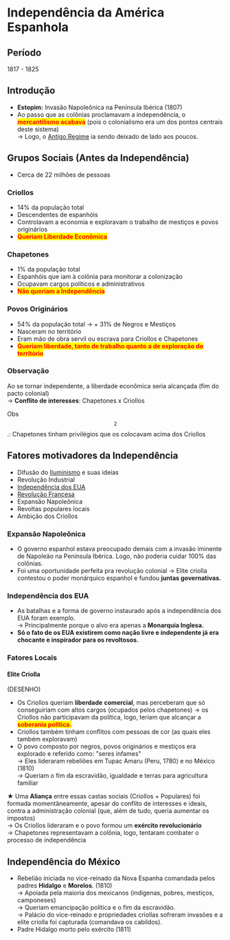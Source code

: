# Independência da América Espanhola

## Período

1817 - 1825

## Introdução

* **Estopim:** Invasão Napoleônica na Península Ibérica (1807)
* Ao passo que as colônias proclamavam a independência, o <mark style="color:red;">**mercantilismo acabava**</mark> (pois o colonialismo era um dos pontos centrais deste sistema) \
  \-> Logo, o [Antigo Regime](../idade-moderna/revolucoes-inglesas/antigo-regime.md) ia sendo deixado de lado aos poucos.&#x20;

## Grupos Sociais (Antes da Independência)

* Cerca de 22 milhões de pessoas

### Criollos

* 14% da população total
* Descendentes de espanhóis
* Controlavam a economia e exploravam o trabalho de mestiços e povos originários
* <mark style="color:red;">**Queriam Liberdade Econômica**</mark>

### Chapetones

* 1% da população total
* Espanhóis que iam à colônia para monitorar a colonização
* Ocupavam cargos políticos e administrativos
* <mark style="color:red;">**Não queriam a Independência**</mark>

### **Povos Originários**

* 54% da população total -> + 31% de Negros e Mestiços
* Nasceram no território
* Eram mão de obra servil ou escrava para Criollos e Chapetones&#x20;
* <mark style="color:red;">**Queriam liberdade, tanto de trabalho quanto a de exploração do território**</mark>

### Observação

Ao se tornar independente, a liberdade econômica seria alcançada (fim do pacto colonial) \
\-> **Conflito de interesses**: Chapetones x Criollos&#x20;

Obs$$^2$$.: Chapetones tinham privilégios que os colocavam acima dos Criollos&#x20;

## Fatores motivadores da Independência

* Difusão do [Iluminismo](../idade-moderna/iluminismo-e-liberalismo.md) e suas ideias
* Revolução Industrial
* [Independência dos EUA](../idade-moderna/independencia-das-13-colonias-ou-revolucao-americana.md)
* [Revolução Francesa](revolucao-francesa.md)
* Expansão Napoleônica
* Revoltas populares locais
* Ambição dos Criollos

### Expansão Napoleônica

* O governo espanhol estava preocupado demais com a invasão iminente de Napoleão na Península Ibérica. Logo, não poderia cuidar 100% das colônias.
* Foi uma oportunidade perfeita pra revolução colonial -> Elite criolla contestou o poder monárquico espanhol e fundou **juntas governativas.**

### Independência dos EUA

* As batalhas e a forma de governo instaurado após a independência dos EUA foram exemplo. \
  \-> Principalmente porque o alvo era apenas a **Monarquia Inglesa.**
* **Só o fato de os EUA existirem como nação livre e independente já era chocante e inspirador para os revoltosos.**

### Fatores Locais

#### Elite Criolla

(DESENHO)

* Os Criollos queriam **liberdade** **comercial**, mas perceberam que só conseguiriam com altos cargos (ocupados pelos chapetones) -> os Criollos não participavam da política, logo, teriam que alcançar a <mark style="color:red;">**soberania política.**</mark>&#x20;
* Criollos também tinham conflitos com pessoas de cor (as quais eles também exploravam)
* O povo composto por negros, povos originários e mestiços era explorado e referido como: "seres infames" \
  \-> Eles lideraram rebeliões em Tupac Amaru (Peru, 1780) e no México (1810) \
  \-> Queriam o fim da escravidão, igualdade e terras para agricultura familiar

★ Uma **Aliança** entre essas castas sociais (Criollos + Populares) foi formada momentâneamente, apesar do conflito de interesses e ideais, contra a administração colonial (que, além de tudo, queria aumentar os impostos) \
\-> Os Criollos lideraram e o povo formou um **exército revolucionário** \
\-> Chapetones representavam a colônia, logo, tentaram combater o processo de independência

## Independência do México

* Rebelião iniciada no vice-reinado da Nova Espanha comandada pelos padres **Hidalgo** e **Morelos**. (1810) \
  \-> Apoiada pela maioria dos mexicanos (indígenas, pobres, mestiços, camponeses) \
  \-> Queriam emancipação política e o fim da escravidão. \
  \-> Palácio do vice-reinado e propriedades criollas sofreram invasões e a elite criolla foi capturada (comandava os cabildos).&#x20;
* Padre Hidalgo morto pelo exército (1811)




